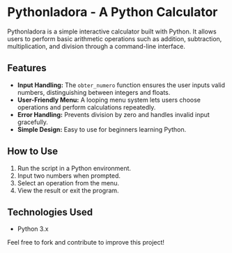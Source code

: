 # Pythonladora - A Python Calculator

Pythonladora is a simple interactive calculator built with Python. It allows users to perform basic arithmetic operations such as addition, subtraction, multiplication, and division through a command-line interface.

## Features
- **Input Handling:** The `obter_numero` function ensures the user inputs valid numbers, distinguishing between integers and floats.
- **User-Friendly Menu:** A looping menu system lets users choose operations and perform calculations repeatedly.
- **Error Handling:** Prevents division by zero and handles invalid input gracefully.
- **Simple Design:** Easy to use for beginners learning Python.

## How to Use
1. Run the script in a Python environment.
2. Input two numbers when prompted.
3. Select an operation from the menu.
4. View the result or exit the program.

## Technologies Used
- Python 3.x

Feel free to fork and contribute to improve this project!
